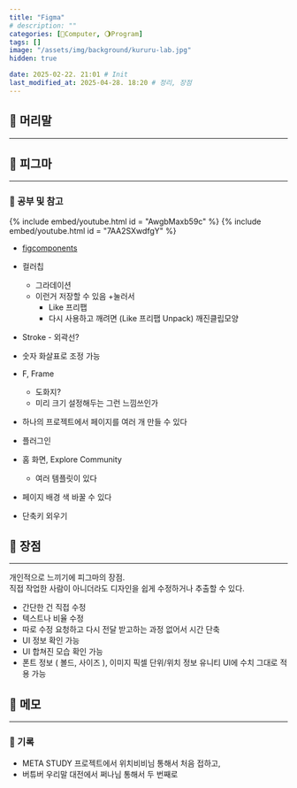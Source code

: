 ```yaml
---
title: "Figma"
# description: ""
categories: [💫Computer, 🌖Program]
tags: []
image: "/assets/img/background/kururu-lab.jpg"
hidden: true

date: 2025-02-22. 21:01 # Init
last_modified_at: 2025-04-28. 18:20 # 정리, 장점
---
```


## 💫 머리말

---

## 💫 피그마

---

### 🫧 공부 및 참고

{% include embed/youtube.html id = "AwgbMaxb59c" %}
{% include embed/youtube.html id = "7AA2SXwdfgY" %}

- [figcomponents](https://www.figcomponents.com/)

- 컬러칩
  - 그라데이션
  - 이런거 저장할 수 있음 \+눌러서
    - Like 프리팹
    - 다시 사용하고 깨려면 (Like 프리팹 Unpack) 깨진클립모양
- Stroke - 외곽선?
- 숫자 화살표로 조정 가능
- F, Frame
  - 도화지?
  - 미리 크기 설정해두는 그런 느낌쓰인가
- 하나의 프로젝트에서 페이지를 여러 개 만들 수 있다
- 플러그인
- 홈 화면, Explore Community
  - 여러 템플릿이 있다
- 페이지 배경 색 바꿀 수 있다

- 단축키 외우기

## 💫 장점

---

개인적으로 느끼기에 피그마의 장점.  
직접 작업한 사람이 아니더라도 디자인을 쉽게 수정하거나 추출할 수 있다.  

- 간단한 건 직접 수정
- 텍스트나 비율 수정
- 따로 수정 요청하고 다시 전달 받고하는 과정 없어서 시간 단축
- UI 정보 확인 가능
- UI 합쳐진 모습 확인 가능
- 폰트 정보 ( 볼드, 사이즈 ), 이미지 픽셀 단위/위치 정보 유니티 UI에 수치 그대로 적용 가능

## 💫 메모

---

### 🫧 기록

- META STUDY 프로젝트에서 위치비비님 통해서 처음 접하고,
- 버튜버 우리말 대전에서 쩌나님 통해서 두 번째로
